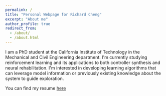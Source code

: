 ```yaml
---
permalink: /
title: "Personal Webpage for Richard Cheng"
excerpt: "About me"
author_profile: true
redirect_from: 
  - /about/
  - /about.html
---
```


I am a PhD student at the California Institute of Technology in the Mechanical and Civil Engineering department. I'm currently studying reinforcement learning and its applications to both controller synthesis and neural rehabilitation. I'm interested in developing learning algorithms that can leverage model information or previously existing knowledge about the system to guide exploration.

You can find my resume [here](https://rcheng805.github.io/files/cv.pdf)
